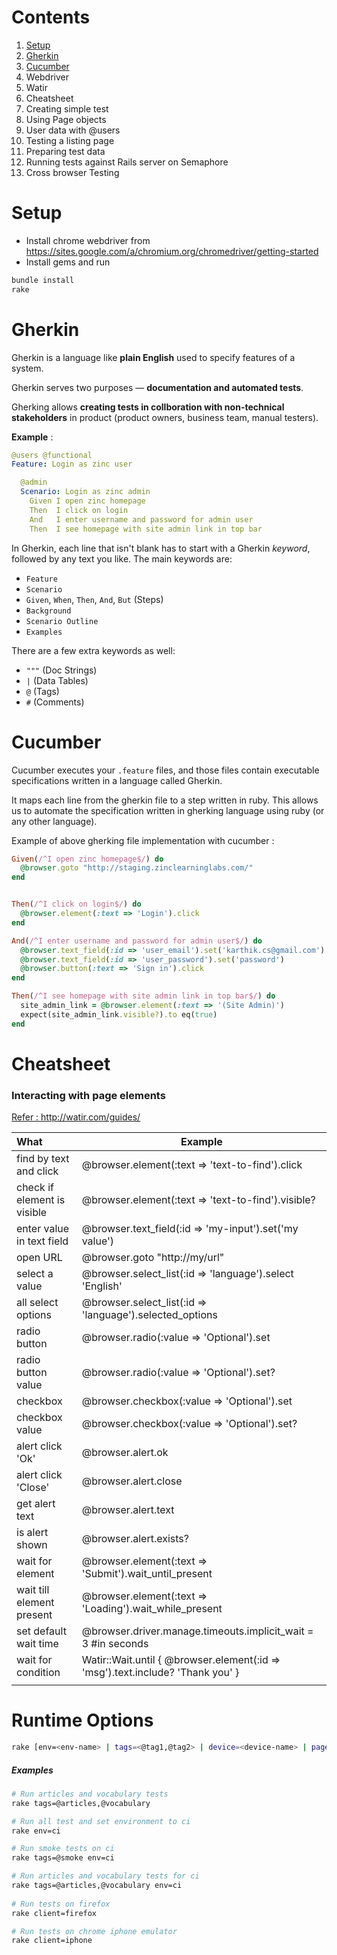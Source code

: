 # Contents

1. [Setup](#Setup)
2. [Gherkin](#Gherkin)
3. [Cucumber](#Cucumber)
4. Webdriver
5. Watir
6. Cheatsheet
7. Creating simple test
8. Using Page objects
9. User data with @users
10. Testing a listing page
11. Preparing test data
12. Running tests against Rails server on Semaphore
13. Cross browser Testing



# Setup

- Install chrome webdriver from https://sites.google.com/a/chromium.org/chromedriver/getting-started
- Install gems and run

```bash
bundle install
rake
```



# Gherkin

Gherkin is a language like **plain English** used to specify features of a system.

Gherkin serves two purposes — **documentation and automated tests**. 

Gherking allows **creating tests in collboration with non-technical stakeholders** in product (product owners, business team, manual testers).

**Example** : 

```yaml
@users @functional
Feature: Login as zinc user

  @admin
  Scenario: Login as zinc admin
    Given I open zinc homepage
    Then  I click on login
    And   I enter username and password for admin user
    Then  I see homepage with site admin link in top bar
```

In Gherkin, each line that isn't blank has to start with a Gherkin *keyword*, followed by any text you like. The main keywords are:

- `Feature`
- `Scenario`
- `Given`, `When`, `Then`, `And`, `But` (Steps)
- `Background`
- `Scenario Outline`
- `Examples`

There are a few extra keywords as well:

- `"""` (Doc Strings)
- `|` (Data Tables)
- `@` (Tags)
- `#` (Comments)



# Cucumber

Cucumber executes your `.feature` files, and those files contain executable specifications written in a language called Gherkin.

It maps each line from the gherkin file to a step written in ruby. This allows us to automate the specification written in gherking language using ruby (or any other language).



Example of above gherking file implementation with cucumber : 

```ruby
Given(/^I open zinc homepage$/) do
  @browser.goto "http://staging.zinclearninglabs.com/"
end


Then(/^I click on login$/) do
  @browser.element(:text => 'Login').click
end

And(/^I enter username and password for admin user$/) do
  @browser.text_field(:id => 'user_email').set('karthik.cs@gmail.com')
  @browser.text_field(:id => 'user_password').set('password')
  @browser.button(:text => 'Sign in').click
end

Then(/^I see homepage with site admin link in top bar$/) do
  site_admin_link = @browser.element(:text => '(Site Admin)')
  expect(site_admin_link.visible?).to eq(true)
end
```



# Cheatsheet 

### Interacting with page elements

<u>Refer :  http://watir.com/guides/</u> 

| What                        | Example                                                      |
| :-------------------------- | ------------------------------------------------------------ |
| find by text and click      | @browser.element(:text => 'text-to-find').click              |
| check if element is visible | @browser.element(:text => 'text-to-find').visible?           |
| enter value in text field   | @browser.text_field(:id => 'my-input').set('my value')       |
| open URL                    | @browser.goto "http://my/url"                                |
| select a value              | @browser.select_list(:id => 'language').select 'English'     |
| all select options          | @browser.select_list(:id => 'language').selected_options     |
| radio button                | @browser.radio(:value => 'Optional').set                     |
| radio button value          | @browser.radio(:value => 'Optional').set?                    |
| checkbox                    | @browser.checkbox(:value => 'Optional').set                  |
| checkbox value              | @browser.checkbox(:value => 'Optional').set?                 |
| alert click 'Ok'            | @browser.alert.ok                                            |
| alert click 'Close'         | @browser.alert.close                                         |
| get alert text              | @browser.alert.text                                          |
| is alert shown              | @browser.alert.exists?                                       |
| wait for element            | @browser.element(:text => 'Submit').wait_until_present       |
| wait till element present   | @browser.element(:text => 'Loading').wait_while_present      |
| set default wait time       | @browser.driver.manage.timeouts.implicit_wait = 3 #in seconds |
| wait for condition          | Watir::Wait.until { @browser.element(:id => 'msg').text.include? 'Thank you' } |
|                             |                                                              |



# Runtime Options

```bash
rake [env=<env-name> | tags=<@tag1,@tag2> | device=<device-name> | pages=<path/to/pages> | data_suite=<name> | url=<url> | report_file=<path> | client=<device&browser> | users=<profiles-name> | ]
```

##### Examples

```bash
# Run articles and vocabulary tests
rake tags=@articles,@vocabulary

# Run all test and set environment to ci
rake env=ci 

# Run smoke tests on ci
rake tags=@smoke env=ci  

# Run articles and vocabulary tests for ci
rake tags=@articles,@vocabulary env=ci  
   
# Run tests on firefox
rake client=firefox 

# Run tests on chrome iphone emulator
rake client=iphone 

```
